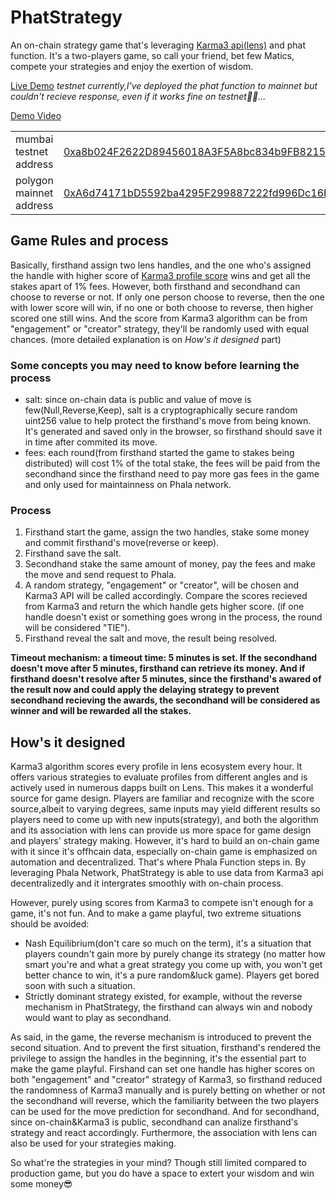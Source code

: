 # PhatStrategy
An on-chain strategy game that's leveraging [Karma3 api(lens)](https://openapi.lens.k3l.io/) and phat function. It's a two-players game, so call your friend, bet few Matics, compete your strategies and enjoy the exertion of wisdom.

[Live Demo](https://phata-strategy.vercel.app/) 
*testnet currently,I've deployed the phat function to mainnet but couldn't recieve response, even if it works fine on testnet😮‍💨...*

[Demo Video](https://www.youtube.com/watch?v=WrLH3gKIidQ)

|||
|-|-|
|mumbai testnet address|[0xa8b024F2622D89456018A3F5A8bc834b9FB8215E](https://mumbai.polygonscan.com/address/0xa8b024f2622d89456018a3f5a8bc834b9fb8215e)|
|polygon mainnet address|[0xA6d74171bD5592ba4295F299887222fd996Dc16E](https://polygonscan.com/address/0xa6d74171bd5592ba4295f299887222fd996dc16e)|

## Game Rules and process
Basically, firsthand assign two lens handles, and the one who's assigned the handle with higher score of [Karma3 profile score](https://docs.karma3labs.com/decentralized-social/lens-protocol) wins and get all the stakes apart of 1% fees. However, both firsthand and secondhand can choose to reverse or not. If only one person choose to reverse, then the one with lower score will win, if no one or both choose to reverse, then higher scored one still wins. And the score from Karma3 algorithm can be from "engagement" or "creator" strategy, they'll be randomly used with equal chances. (more detailed explanation is on *How's it designed* part)

### Some concepts you may need to know before learning the process
- salt: since on-chain data is public and value of move is few(Null,Reverse,Keep), salt is a cryptographically secure random uint256 value to help protect the firsthand's move from being known. It's generated and saved only in the browser, so firsthand should save it in time after commited its move.
- fees: each round(from firsthand started the game to stakes being distributed) will cost 1% of the total stake, the fees will be paid from the secondhand since the firsthand need to pay more gas fees in the game and only used for maintainness on Phala network.

### Process
1. Firsthand start the game, assign the two handles, stake some money and commit firsthand's move(reverse or keep).
2. Firsthand save the salt.
3. Secondhand stake the same amount of money, pay the fees and make the move and send request to Phala.
4. A random strategy, "engagement" or "creator", will be chosen and Karma3 API will be called accordingly. Compare the scores recieved from Karma3 and return the which handle gets higher score. (if one handle doesn't exist or something goes wrong in the process, the round will be considered "TIE").
5. Firsthand reveal the salt and move, the result being resolved.

**Timeout mechanism: a timeout time: 5 minutes is set. If the secondhand doesn't move after 5 minutes, firsthand can retrieve its money. And if firsthand doesn't resolve after 5 minutes, since the firsthand's awared of the result now and could apply the delaying strategy to prevent secondhand recieving the awards, the secondhand will be considered as winner and will be rewarded all the stakes.**

## How's it designed
Karma3 algorithm scores every profile in lens ecosystem every hour. It offers various strategies to evaluate profiles from different angles and is actively used in numerous dapps built on Lens. This makes it a wonderful source for game design. Players are familiar and recognize with the score source,albeit to varying degrees, same inputs may yield different results so players need to come up with new inputs(strategy), and both the algorithm and its association with lens can provide us more space for game design and players' strategy making. However, it's hard to build an on-chain game with it since it's offhcain data, especially on-chain game is emphasized on automation and decentralized. That's where Phala Function steps in. By leveraging Phala Network, PhatStrategy is able to use data from Karma3 api decentralizedly and it intergrates smoothly with on-chain process.

However, purely using scores from Karma3 to compete isn't enough for a game, it's not fun. And to make a game playful, two extreme situations should be avoided:

* Nash Equilibrium(don't care so much on the term), it's a situation that players coundn't gain more by purely change its strategy (no matter how smart you're and what a great strategy you come up with, you won't get better chance to win, it's a pure random&luck game). Players get bored soon with such a situation.
* Strictly dominant strategy existed, for example, without the reverse mechanism in PhatStrategy, the firsthand can always win and nobody would want to play as secondhand.

As said, in the game, the reverse mechanism is introduced to prevent the second situation. And to prevent the first situation, firsthand's rendered the privilege to assign the handles in the beginning, it's the essential part to make the game playful. Firshand can set one handle has higher scores on both "engagement" and "creator" strategy of Karma3, so firsthand reduced the randomness of Karma3 manually and is purely betting on whether or not the secondhand will reverse, which the familiarity between the two players can be used for the move prediction for secondhand. And for secondhand, since on-chain&Karma3 is public, secondhand can analize firsthand's strategy and react accordingly. Furthermore, the association with lens can also be used for your strategies making. 

So what're the strategies in your mind? Though still limited compared to production game, but you do have a space to extert your wisdom and win some money😎

